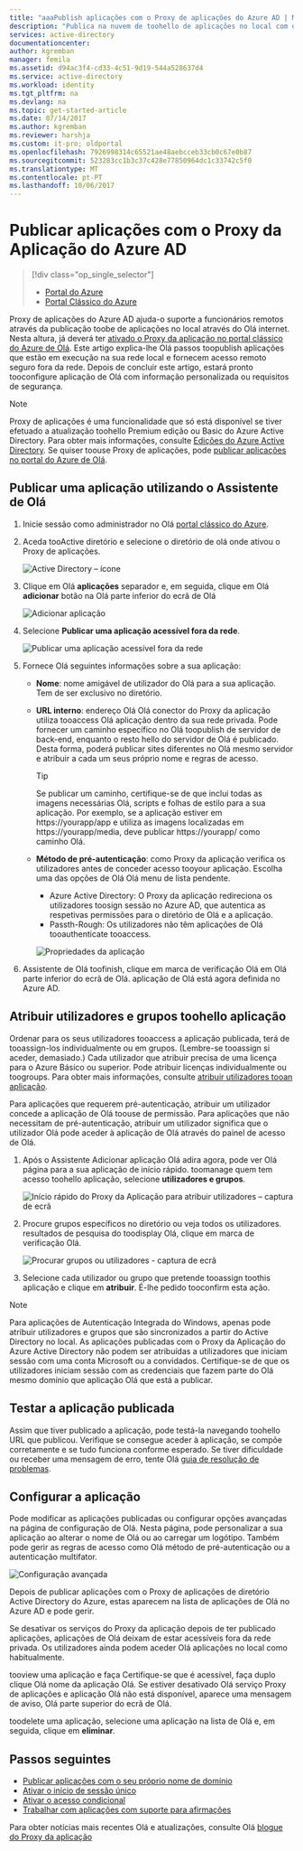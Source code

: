 ```yaml
---
title: "aaaPublish aplicações com o Proxy de aplicações do Azure AD | Microsoft Docs"
description: "Publica na nuvem de toohello de aplicações no local com o Proxy de aplicações do Azure AD no portal clássico Olá."
services: active-directory
documentationcenter: 
author: kgremban
manager: femila
ms.assetid: d94ac3f4-cd33-4c51-9d19-544a528637d4
ms.service: active-directory
ms.workload: identity
ms.tgt_pltfrm: na
ms.devlang: na
ms.topic: get-started-article
ms.date: 07/14/2017
ms.author: kgremban
ms.reviewer: harshja
ms.custom: it-pro; oldportal
ms.openlocfilehash: 7926998314c65521ae48aebcceb33cb0c67e0b87
ms.sourcegitcommit: 523283cc1b3c37c428e77850964dc1c33742c5f0
ms.translationtype: MT
ms.contentlocale: pt-PT
ms.lasthandoff: 10/06/2017
---
```

# <a name="publish-applications-using-azure-ad-application-proxy"></a>Publicar aplicações com o Proxy da Aplicação do Azure AD

> [!div class="op_single_selector"]
> * [Portal do Azure](application-proxy-publish-azure-portal.md)
> * [Portal Clássico do Azure](active-directory-application-proxy-publish.md)

Proxy de aplicações do Azure AD ajuda-o suporte a funcionários remotos através da publicação toobe de aplicações no local através do Olá internet. Nesta altura, já deverá ter [ativado o Proxy da aplicação no portal clássico do Azure de Olá](active-directory-application-proxy-enable.md). Este artigo explica-lhe Olá passos toopublish aplicações que estão em execução na sua rede local e fornecem acesso remoto seguro fora da rede. Depois de concluir este artigo, estará pronto tooconfigure aplicação de Olá com informação personalizada ou requisitos de segurança.

> [!NOTE]
> Proxy de aplicações é uma funcionalidade que só está disponível se tiver efetuado a atualização toohello Premium edição ou Basic do Azure Active Directory. Para obter mais informações, consulte [Edições do Azure Active Directory](active-directory-editions.md). Se quiser toouse Proxy de aplicações, pode [publicar aplicações no portal do Azure de Olá](application-proxy-publish-azure-portal.md).

## <a name="publish-an-app-using-hello-wizard"></a>Publicar uma aplicação utilizando o Assistente de Olá
1. Inicie sessão como administrador no Olá [portal clássico do Azure](https://manage.windowsazure.com/).
2. Aceda tooActive diretório e selecione o diretório de olá onde ativou o Proxy de aplicações.
   
    ![Active Directory – ícone](./media/active-directory-application-proxy-publish/ad_icon.png)
3. Clique em Olá **aplicações** separador e, em seguida, clique em Olá **adicionar** botão na Olá parte inferior do ecrã de Olá
   
    ![Adicionar aplicação](./media/active-directory-application-proxy-publish/aad_appproxy_selectdirectory.png)
4. Selecione **Publicar uma aplicação acessível fora da rede**.
   
    ![Publicar uma aplicação acessível fora da rede](./media/active-directory-application-proxy-publish/aad_appproxy_addapp.png)
5. Fornece Olá seguintes informações sobre a sua aplicação:
   
   * **Nome**: nome amigável de utilizador do Olá para a sua aplicação. Tem de ser exclusivo no diretório.
   * **URL interno**: endereço Olá Olá conector do Proxy da aplicação utiliza tooaccess Olá aplicação dentro da sua rede privada. Pode fornecer um caminho específico no Olá toopublish de servidor de back-end, enquanto o resto hello do servidor de Olá é publicado. Desta forma, poderá publicar sites diferentes no Olá mesmo servidor e atribuir a cada um seus próprio nome e regras de acesso.
     
     > [!TIP]
     > Se publicar um caminho, certifique-se de que inclui todas as imagens necessárias Olá, scripts e folhas de estilo para a sua aplicação. Por exemplo, se a aplicação estiver em https://yourapp/app e utiliza as imagens localizadas em https://yourapp/media, deve publicar https://yourapp/ como caminho Olá.
     > 
     > 
   * **Método de pré-autenticação**: como Proxy da aplicação verifica os utilizadores antes de conceder acesso tooyour aplicação. Escolha uma das opções de Olá Olá menu de lista pendente.
     
     * Azure Active Directory: O Proxy da aplicação redireciona os utilizadores toosign sessão no Azure AD, que autentica as respetivas permissões para o diretório de Olá e a aplicação.
     * Passth-Rough: Os utilizadores não têm aplicações de Olá tooauthenticate tooaccess.
     
     ![Propriedades da aplicação](./media/active-directory-application-proxy-publish/aad_appproxy_appproperties.png)  
6. Assistente de Olá toofinish, clique em marca de verificação Olá em Olá parte inferior do ecrã de Olá. aplicação de Olá está agora definida no Azure AD.

## <a name="assign-users-and-groups-toohello-application"></a>Atribuir utilizadores e grupos toohello aplicação
Ordenar para os seus utilizadores tooaccess a aplicação publicada, terá de tooassign-los individualmente ou em grupos. (Lembre-se tooassign si aceder, demasiado.) Cada utilizador que atribuir precisa de uma licença para o Azure Básico ou superior. Pode atribuir licenças individualmente ou toogroups. Para obter mais informações, consulte [atribuir utilizadores tooan aplicação](active-directory-applications-guiding-developers-assigning-users.md). 

Para aplicações que requerem pré-autenticação, atribuir um utilizador concede a aplicação de Olá toouse de permissão. Para aplicações que não necessitam de pré-autenticação, atribuir um utilizador significa que o utilizador Olá pode aceder à aplicação de Olá através do painel de acesso de Olá.

1. Após o Assistente Adicionar aplicação Olá adira agora, pode ver Olá página para a sua aplicação de início rápido. toomanage quem tem acesso toohello aplicação, selecione **utilizadores e grupos**.
   
    ![Início rápido do Proxy da Aplicação para atribuir utilizadores – captura de ecrã](./media/active-directory-application-proxy-publish/aad_appproxy_usersgroups.png)
2. Procure grupos específicos no diretório ou veja todos os utilizadores. resultados de pesquisa do toodisplay Olá, clique em marca de verificação Olá.
   
      ![Procurar grupos ou utilizadores - captura de ecrã](./media/active-directory-application-proxy-publish/aad_appproxy_search.png)
3. Selecione cada utilizador ou grupo que pretende tooassign toothis aplicação e clique em **atribuir**. É-lhe pedido tooconfirm esta ação.

> [!NOTE]
> Para aplicações de Autenticação Integrada do Windows, apenas pode atribuir utilizadores e grupos que são sincronizados a partir do Active Directory no local. As aplicações publicadas com o Proxy da Aplicação do Azure Active Directory não podem ser atribuídas a utilizadores que iniciam sessão com uma conta Microsoft ou a convidados. Certifique-se de que os utilizadores iniciam sessão com as credenciais que fazem parte do Olá mesmo domínio que aplicação Olá que está a publicar.
> 
> 

## <a name="test-your-published-application"></a>Testar a aplicação publicada
Assim que tiver publicado a aplicação, pode testá-la navegando toohello URL que publicou. Verifique se consegue aceder à aplicação, se compõe corretamente e se tudo funciona conforme esperado. Se tiver dificuldade ou receber uma mensagem de erro, tente Olá [guia de resolução de problemas](active-directory-application-proxy-troubleshoot.md).

## <a name="configure-your-application"></a>Configurar a aplicação
Pode modificar as aplicações publicadas ou configurar opções avançadas na página de configuração de Olá. Nesta página, pode personalizar a sua aplicação ao alterar o nome de Olá ou ao carregar um logótipo. Também pode gerir as regras de acesso como Olá método de pré-autenticação ou a autenticação multifator.

![Configuração avançada](./media/active-directory-application-proxy-publish/aad_appproxy_configure.png)

Depois de publicar aplicações com o Proxy de aplicações de diretório Active Directory do Azure, estas aparecem na lista de aplicações de Olá no Azure AD e pode gerir.

Se desativar os serviços do Proxy da aplicação depois de ter publicado aplicações, aplicações de Olá deixam de estar acessíveis fora da rede privada. Os utilizadores ainda podem aceder Olá aplicações no local como habitualmente.

tooview uma aplicação e faça Certifique-se que é acessível, faça duplo clique Olá nome da aplicação Olá. Se estiver desativado Olá serviço Proxy de aplicações e aplicação Olá não está disponível, aparece uma mensagem de aviso, Olá parte superior do ecrã de Olá.

toodelete uma aplicação, selecione uma aplicação na lista de Olá e, em seguida, clique em **eliminar**.

## <a name="next-steps"></a>Passos seguintes
* [Publicar aplicações com o seu próprio nome de domínio](active-directory-application-proxy-custom-domains.md)
* [Ativar o início de sessão único](active-directory-application-proxy-sso-using-kcd.md)
* [Ativar o acesso condicional](active-directory-application-proxy-conditional-access.md)
* [Trabalhar com aplicações com suporte para afirmações](active-directory-application-proxy-claims-aware-apps.md)

Para obter notícias mais recentes Olá e atualizações, consulte Olá [blogue do Proxy da aplicação](http://blogs.technet.com/b/applicationproxyblog/)

